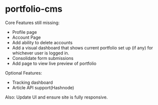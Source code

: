 # portfolio-cms

Core Features still missing:
<ul>
<li>Profile page</li>
<li>Account Page</li>
<li>Add ability to delete accounts</li>
<li>Add a visual dashboard that shows current portfolio set up (if any) for whichever user is logged in.</li>
<li>Consolidate form submissions</li>
<li>Add page to view live preview of portfolio</li>
</ul>
Optional Features:
<ul>
  <li>Tracking dashboard</li>
  <li>Article API support(Hashnode)</li>
</ul>
Also:
Update UI and ensure site is fully responsive.
